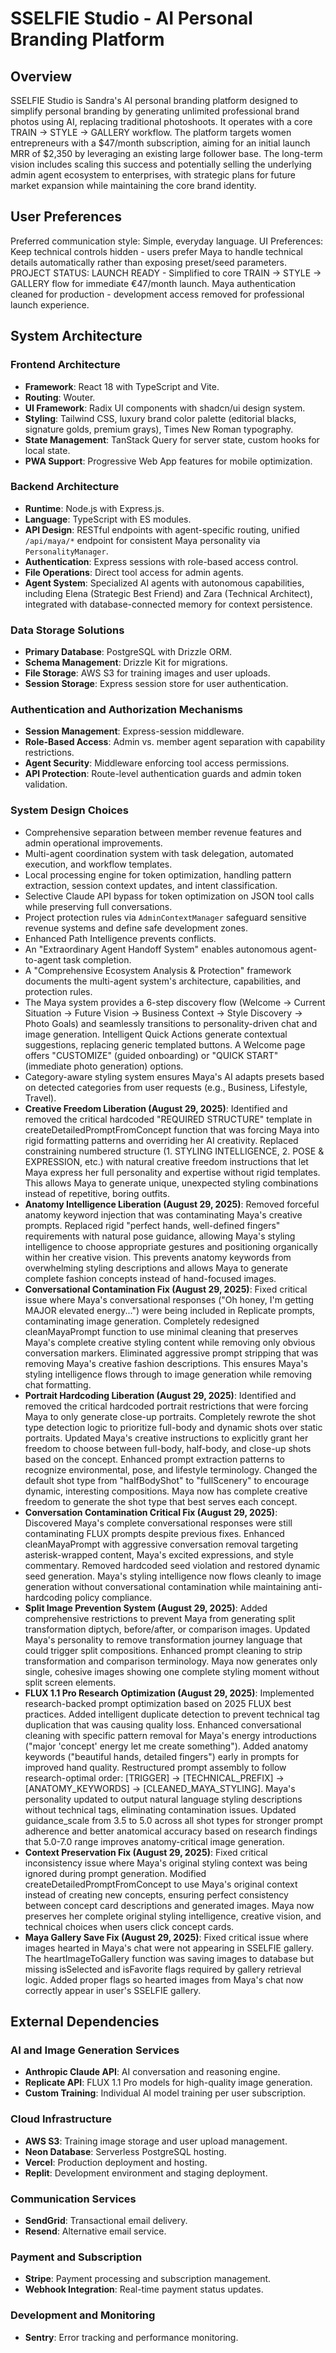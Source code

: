 # SSELFIE Studio - AI Personal Branding Platform

## Overview
SSELFIE Studio is Sandra's AI personal branding platform designed to simplify personal branding by generating unlimited professional brand photos using AI, replacing traditional photoshoots. It operates with a core TRAIN → STYLE → GALLERY workflow. The platform targets women entrepreneurs with a $47/month subscription, aiming for an initial launch MRR of $2,350 by leveraging an existing large follower base. The long-term vision includes scaling this success and potentially selling the underlying admin agent ecosystem to enterprises, with strategic plans for future market expansion while maintaining the core brand identity.

## User Preferences
Preferred communication style: Simple, everyday language.
UI Preferences: Keep technical controls hidden - users prefer Maya to handle technical details automatically rather than exposing preset/seed parameters.
PROJECT STATUS: LAUNCH READY - Simplified to core TRAIN → STYLE → GALLERY flow for immediate €47/month launch. Maya authentication cleaned for production - development access removed for professional launch experience.

## System Architecture

### Frontend Architecture
- **Framework**: React 18 with TypeScript and Vite.
- **Routing**: Wouter.
- **UI Framework**: Radix UI components with shadcn/ui design system.
- **Styling**: Tailwind CSS, luxury brand color palette (editorial blacks, signature golds, premium grays), Times New Roman typography.
- **State Management**: TanStack Query for server state, custom hooks for local state.
- **PWA Support**: Progressive Web App features for mobile optimization.

### Backend Architecture
- **Runtime**: Node.js with Express.js.
- **Language**: TypeScript with ES modules.
- **API Design**: RESTful endpoints with agent-specific routing, unified `/api/maya/*` endpoint for consistent Maya personality via `PersonalityManager`.
- **Authentication**: Express sessions with role-based access control.
- **File Operations**: Direct tool access for admin agents.
- **Agent System**: Specialized AI agents with autonomous capabilities, including Elena (Strategic Best Friend) and Zara (Technical Architect), integrated with database-connected memory for context persistence.

### Data Storage Solutions
- **Primary Database**: PostgreSQL with Drizzle ORM.
- **Schema Management**: Drizzle Kit for migrations.
- **File Storage**: AWS S3 for training images and user uploads.
- **Session Storage**: Express session store for user authentication.

### Authentication and Authorization Mechanisms
- **Session Management**: Express-session middleware.
- **Role-Based Access**: Admin vs. member agent separation with capability restrictions.
- **Agent Security**: Middleware enforcing tool access permissions.
- **API Protection**: Route-level authentication guards and admin token validation.

### System Design Choices
- Comprehensive separation between member revenue features and admin operational improvements.
- Multi-agent coordination system with task delegation, automated execution, and workflow templates.
- Local processing engine for token optimization, handling pattern extraction, session context updates, and intent classification.
- Selective Claude API bypass for token optimization on JSON tool calls while preserving full conversations.
- Project protection rules via `AdminContextManager` safeguard sensitive revenue systems and define safe development zones.
- Enhanced Path Intelligence prevents conflicts.
- An "Extraordinary Agent Handoff System" enables autonomous agent-to-agent task completion.
- A "Comprehensive Ecosystem Analysis & Protection" framework documents the multi-agent system's architecture, capabilities, and protection rules.
- The Maya system provides a 6-step discovery flow (Welcome → Current Situation → Future Vision → Business Context → Style Discovery → Photo Goals) and seamlessly transitions to personality-driven chat and image generation. Intelligent Quick Actions generate contextual suggestions, replacing generic templated buttons. A Welcome page offers "CUSTOMIZE" (guided onboarding) or "QUICK START" (immediate photo generation) options.
- Category-aware styling system ensures Maya's AI adapts presets based on detected categories from user requests (e.g., Business, Lifestyle, Travel).
- **Creative Freedom Liberation (August 29, 2025)**: Identified and removed the critical hardcoded "REQUIRED STRUCTURE" template in createDetailedPromptFromConcept function that was forcing Maya into rigid formatting patterns and overriding her AI creativity. Replaced constraining numbered structure (1. STYLING INTELLIGENCE, 2. POSE & EXPRESSION, etc.) with natural creative freedom instructions that let Maya express her full personality and expertise without rigid templates. This allows Maya to generate unique, unexpected styling combinations instead of repetitive, boring outfits.
- **Anatomy Intelligence Liberation (August 29, 2025)**: Removed forceful anatomy keyword injection that was contaminating Maya's creative prompts. Replaced rigid "perfect hands, well-defined fingers" requirements with natural pose guidance, allowing Maya's styling intelligence to choose appropriate gestures and positioning organically within her creative vision. This prevents anatomy keywords from overwhelming styling descriptions and allows Maya to generate complete fashion concepts instead of hand-focused images.
- **Conversational Contamination Fix (August 29, 2025)**: Fixed critical issue where Maya's conversational responses ("Oh honey, I'm getting MAJOR elevated energy...") were being included in Replicate prompts, contaminating image generation. Completely redesigned cleanMayaPrompt function to use minimal cleaning that preserves Maya's complete creative styling content while removing only obvious conversation markers. Eliminated aggressive prompt stripping that was removing Maya's creative fashion descriptions. This ensures Maya's styling intelligence flows through to image generation while removing chat formatting.
- **Portrait Hardcoding Liberation (August 29, 2025)**: Identified and removed the critical hardcoded portrait restrictions that were forcing Maya to only generate close-up portraits. Completely rewrote the shot type detection logic to prioritize full-body and dynamic shots over static portraits. Updated Maya's creative instructions to explicitly grant her freedom to choose between full-body, half-body, and close-up shots based on the concept. Enhanced prompt extraction patterns to recognize environmental, pose, and lifestyle terminology. Changed the default shot type from "halfBodyShot" to "fullScenery" to encourage dynamic, interesting compositions. Maya now has complete creative freedom to generate the shot type that best serves each concept.
- **Conversation Contamination Critical Fix (August 29, 2025)**: Discovered Maya's complete conversational responses were still contaminating FLUX prompts despite previous fixes. Enhanced cleanMayaPrompt with aggressive conversation removal targeting asterisk-wrapped content, Maya's excited expressions, and style commentary. Removed hardcoded seed violation and restored dynamic seed generation. Maya's styling intelligence now flows cleanly to image generation without conversational contamination while maintaining anti-hardcoding policy compliance.
- **Split Image Prevention System (August 29, 2025)**: Added comprehensive restrictions to prevent Maya from generating split transformation diptych, before/after, or comparison images. Updated Maya's personality to remove transformation journey language that could trigger split compositions. Enhanced prompt cleaning to strip transformation and comparison terminology. Maya now generates only single, cohesive images showing one complete styling moment without split screen elements.
- **FLUX 1.1 Pro Research Optimization (August 29, 2025)**: Implemented research-backed prompt optimization based on 2025 FLUX best practices. Added intelligent duplicate detection to prevent technical tag duplication that was causing quality loss. Enhanced conversational cleaning with specific pattern removal for Maya's energy introductions ("major 'concept' energy let me create something"). Added anatomy keywords ("beautiful hands, detailed fingers") early in prompts for improved hand quality. Restructured prompt assembly to follow research-optimal order: [TRIGGER] → [TECHNICAL_PREFIX] → [ANATOMY_KEYWORDS] → [CLEANED_MAYA_STYLING]. Maya's personality updated to output natural language styling descriptions without technical tags, eliminating contamination issues. Updated guidance_scale from 3.5 to 5.0 across all shot types for stronger prompt adherence and better anatomical accuracy based on research findings that 5.0-7.0 range improves anatomy-critical image generation.
- **Context Preservation Fix (August 29, 2025)**: Fixed critical inconsistency issue where Maya's original styling context was being ignored during prompt generation. Modified createDetailedPromptFromConcept to use Maya's original context instead of creating new concepts, ensuring perfect consistency between concept card descriptions and generated images. Maya now preserves her complete original styling intelligence, creative vision, and technical choices when users click concept cards.
- **Maya Gallery Save Fix (August 29, 2025)**: Fixed critical issue where images hearted in Maya's chat were not appearing in SSELFIE gallery. The heartImageToGallery function was saving images to database but missing isSelected and isFavorite flags required by gallery retrieval logic. Added proper flags so hearted images from Maya's chat now correctly appear in user's SSELFIE gallery.

## External Dependencies

### AI and Image Generation Services
- **Anthropic Claude API**: AI conversation and reasoning engine.
- **Replicate API**: FLUX 1.1 Pro models for high-quality image generation.
- **Custom Training**: Individual AI model training per user subscription.

### Cloud Infrastructure
- **AWS S3**: Training image storage and user upload management.
- **Neon Database**: Serverless PostgreSQL hosting.
- **Vercel**: Production deployment and hosting.
- **Replit**: Development environment and staging deployment.

### Communication Services
- **SendGrid**: Transactional email delivery.
- **Resend**: Alternative email service.

### Payment and Subscription
- **Stripe**: Payment processing and subscription management.
- **Webhook Integration**: Real-time payment status updates.

### Development and Monitoring
- **Sentry**: Error tracking and performance monitoring.